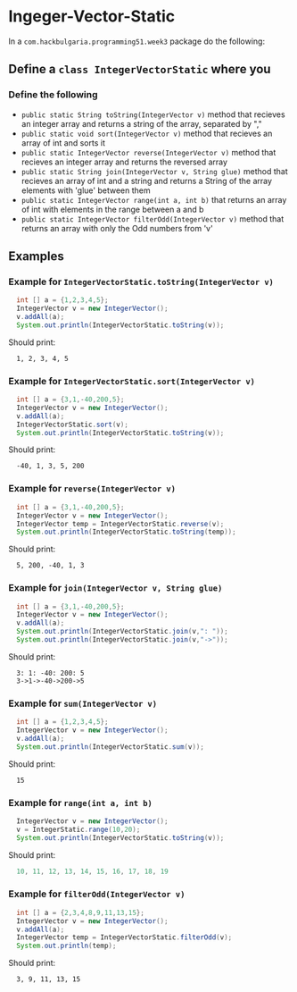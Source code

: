 # Ingeger-Vector-Static

In a `com.hackbulgaria.programming51.week3` package do the following:

## Define a `class IntegerVectorStatic` where you

### Define the following

* `public static String toString(IntegerVector v)` method that recieves an integer array and returns a string of the array, separated by ","
* `public static void sort(IntegerVector v)` method that recieves an array of int and sorts it
* `public static IntegerVector reverse(IntegerVector v)` method that recieves an integer array and returns the reversed array
* `public static String join(IntegerVector v, String glue)` method that recieves an array of int and a string and returns a String of the array elements with 'glue' between them
* `public static IntegerVector range(int a, int b)` that returns an array of int with elements in the range between a and b
* `public static IntegerVector filterOdd(IntegerVector v)` method that returns an array with only the Odd numbers from 'v'

## Examples


### Example for `IntegerVectorStatic.toString(IntegerVector v)`

```java
  int [] a = {1,2,3,4,5};
  IntegerVector v = new IntegerVector();
  v.addAll(a);
  System.out.println(IntegerVectorStatic.toString(v));
```

Should print:

```
  1, 2, 3, 4, 5
```

### Example for `IntegerVectorStatic.sort(IntegerVector v)`

```java
  int [] a = {3,1,-40,200,5};
  IntegerVector v = new IntegerVector();
  v.addAll(a);
  IntegerVectorStatic.sort(v);
  System.out.println(IntegerVectorStatic.toString(v));
```

Should print:

```
  -40, 1, 3, 5, 200
```

### Example for `reverse(IntegerVector v)`

```java
  int [] a = {3,1,-40,200,5};
  IntegerVector v = new IntegerVector();
  IntegerVector temp = IntegerVectorStatic.reverse(v);
  System.out.println(IntegerVectorStatic.toString(temp));
```

Should print:

```
  5, 200, -40, 1, 3
```

### Example for `join(IntegerVector v, String glue)`

```java
  int [] a = {3,1,-40,200,5};
  IntegerVector v = new IntegerVector();
  v.addAll(a);
  System.out.println(IntegerVectorStatic.join(v,": "));
  System.out.println(IntegerVectorStatic.join(v,"->"));
```

Should print:

```
  3: 1: -40: 200: 5
  3->1->-40->200->5
```

### Example for `sum(IntegerVector v)`

```java
  int [] a = {1,2,3,4,5};
  IntegerVector v = new IntegerVector();
  v.addAll(a);
  System.out.println(IntegerVectorStatic.sum(v));
```

Should print:

```
  15
```

### Example for `range(int a, int b)`

```java
  IntegerVector v = new IntegerVector();
  v = IntegerStatic.range(10,20);
  System.out.println(IntegerVectorStatic.toString(v));
```

Should print:

```java
  10, 11, 12, 13, 14, 15, 16, 17, 18, 19
```

### Example for `filterOdd(IntegerVector v)`

```java
  int [] a = {2,3,4,8,9,11,13,15};
  IntegerVector v = new IntegerVector();
  v.addAll(a);
  IntegerVector temp = IntegerVectorStatic.filterOdd(v);
  System.out.println(temp);
```

Should print:

```
  3, 9, 11, 13, 15
```
